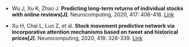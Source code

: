 * Wu J, Xu K, Zhao J. <b>Predicting long-term returns of individual stocks with online reviews[J]</b>. Neurocomputing, 2020, 417: 406-418. [Link](https://www.sciencedirect.com/science/article/pii/S0925231220312893)

* Xu H, Chai L, Luo Z, et al. <b>Stock movement predictive network via incorporative attention mechanisms based on tweet and historical prices[J]</b>. Neurocomputing, 2020, 418: 326-339. [Link](https://www.sciencedirect.com/science/article/pii/S0925231220313060)
